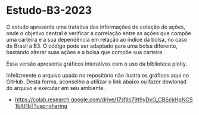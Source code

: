 # Estudo-B3-2023
O estudo apresenta uma tratativa das informações de cotação de ações, onde o objetivo central é verificar a correlação entre as ações que compõe uma carteira e a sua dependência em relação ao índice da bolsa, no caso do Brasil a B3.
O código pode ser adaptado para uma bolsa diferente, bastando alterar suas ações e a bolsa que compõe sua carteira.

Essa versão apresenta gráficos interativos com o uso da biblioteca plotly.

Infelizmente o arquivo upado no repositório não ilustra os gráficos aqui no GitHub. Desta forma, aconselho a utilizar o link abaixo ou fazer dowlonad do arquivo e executar em seu ambiente.
* https://colab.research.google.com/drive/17sfjIo79t9yDxO_CBSckHpNCS1bXt1bT?usp=sharing


